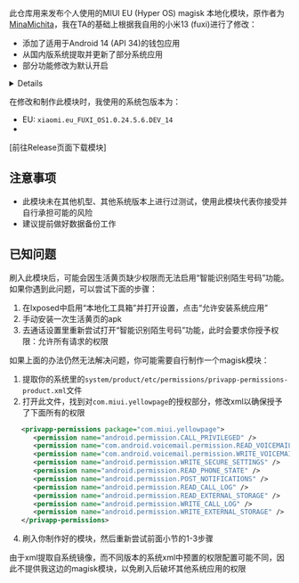 此仓库用来发布个人使用的MIUI EU (Hyper OS) magisk 本地化模块，原作者为[MinaMichita](https://github.com/MinaMichita/MiuiEULocalizationToolsBox)，我在TA的基础上根据我自用的小米13 (fuxi)进行了修改：
- 添加了适用于Android 14 (API 34)的钱包应用
- 从国内版系统提取并更新了部分系统应用
- 部分功能修改为默认开启

<details>

Fonts=true
  
Mipay=true

ContentExtension=true

VirtualSim=true

PersonalAssistant=true

Calendar=true

MiuiIme=true

SogouInput=true

Mms=true

YellowPage=true

AiAsst=true

VoiceAssist=true

VoiceTrigger=true

Weather=true

ThemeManager=true

GboardTheme=true

VideocallBeautify=true

NotificationFilter=true

SoundRecorder=true

RemoveMod=true
</details>

在修改和制作此模块时，我使用的系统包版本为：
- EU: `xiaomi.eu_FUXI_OS1.0.24.5.6.DEV_14`
- 

[前往Release页面下载模块]

## 注意事项
- 此模块未在其他机型、其他系统版本上进行过测试，使用此模块代表你接受并自行承担可能的风险
- 建议提前做好数据备份工作

## 已知问题

刷入此模块后，可能会因生活黄页缺少权限而无法启用“智能识别陌生号码”功能。如果你遇到此问题，可以尝试下面的步骤：

1. 在lxposed中启用“本地化工具箱”并打开设置，点击“允许安装系统应用”
2. 手动安装一次生活黄页的apk
3. 去通话设置里重新尝试打开“智能识别陌生号码”功能，此时会要求你授予权限：允许所有请求的权限

如果上面的办法仍然无法解决问题，你可能需要自行制作一个magisk模块：

1. 提取你的系统里的`system/product/etc/permissions/privapp-permissions-product.xml`文件
2. 打开此文件，找到对`com.miui.yellowpage`的授权部分，修改xml以确保授予了下面所有的权限
```xml
   <privapp-permissions package="com.miui.yellowpage">
      <permission name="android.permission.CALL_PRIVILEGED" />
      <permission name="com.android.voicemail.permission.READ_VOICEMAIL" />
      <permission name="com.android.voicemail.permission.WRITE_VOICEMAIL" />
      <permission name="android.permission.WRITE_SECURE_SETTINGS" />
      <permission name="android.permission.READ_PHONE_STATE" />
      <permission name="android.permission.POST_NOTIFICATIONS" />
      <permission name="android.permission.READ_CALL_LOG" />
      <permission name="android.permission.READ_EXTERNAL_STORAGE" />
      <permission name="android.permission.WRITE_CALL_LOG" />
      <permission name="android.permission.WRITE_EXTERNAL_STORAGE" />
   </privapp-permissions>
```
4. 刷入你制作好的模块，然后重新尝试前面小节的1-3步骤

由于xml提取自系统镜像，而不同版本的系统xml中预置的权限配置可能不同，因此不提供我这边的magisk模块，以免刷入后破坏其他系统应用的权限
